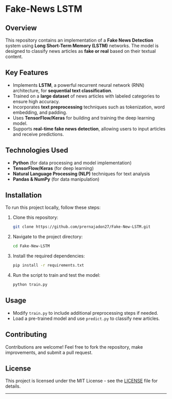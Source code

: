 # Fake-News LSTM

## Overview
This repository contains an implementation of a **Fake News Detection** system using **Long Short-Term Memory (LSTM)** networks. The model is designed to classify news articles as **fake or real** based on their textual content.

## Key Features
- Implements **LSTM**, a powerful recurrent neural network (RNN) architecture, for **sequential text classification**.
- Trained on a **large dataset** of news articles with labeled categories to ensure high accuracy.
- Incorporates **text preprocessing** techniques such as tokenization, word embedding, and padding.
- Uses **TensorFlow/Keras** for building and training the deep learning model.
- Supports **real-time fake news detection**, allowing users to input articles and receive predictions.

## Technologies Used
- **Python** (for data processing and model implementation)
- **TensorFlow/Keras** (for deep learning)
- **Natural Language Processing (NLP)** techniques for text analysis
- **Pandas & NumPy** (for data manipulation)

## Installation
To run this project locally, follow these steps:

1. Clone this repository:
   ```bash
   git clone https://github.com/prernajadon27/Fake-New-LSTM.git
   ```

2. Navigate to the project directory:
   ```bash
   cd Fake-New-LSTM
   ```

3. Install the required dependencies:
   ```bash
   pip install -r requirements.txt
   ```

4. Run the script to train and test the model:
   ```bash
   python train.py
   ```

## Usage
- Modify `train.py` to include additional preprocessing steps if needed.
- Load a pre-trained model and use `predict.py` to classify new articles.

## Contributing
Contributions are welcome! Feel free to fork the repository, make improvements, and submit a pull request.

## License
This project is licensed under the MIT License - see the [LICENSE](LICENSE) file for details.

---
